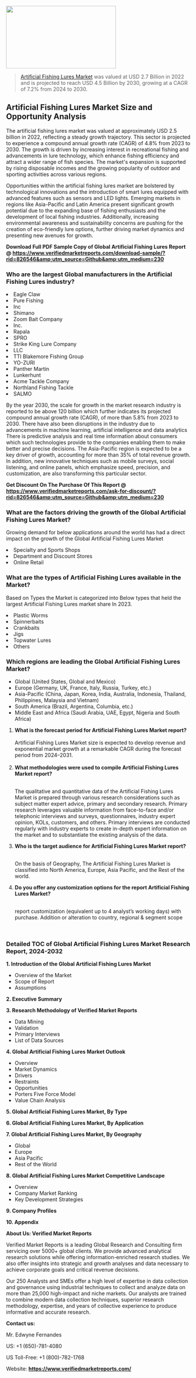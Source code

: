 <img src="https://ffe5etoiles.com/wp-content/uploads/2024/12/MST1-300x171.png" alt="" width="300" height="171" class="alignnone size-medium wp-image-20088" /><blockquote><p><p><a href="https://www.verifiedmarketreports.com/download-sample/?rid=826546&utm_source=Github&utm_medium=230" target="_blank">Artificial Fishing Lures Market</a> was valued at USD 2.7 Billion in 2022 and is projected to reach USD 4.5 Billion by 2030, growing at a CAGR of 7.2% from 2024 to 2030.</p></blockquote><p><h2>Artificial Fishing Lures Market Size and Opportunity Analysis</h2><p>The artificial fishing lures market was valued at approximately USD 2.5 billion in 2022, reflecting a steady growth trajectory. This sector is projected to experience a compound annual growth rate (CAGR) of 4.8% from 2023 to 2030. The growth is driven by increasing interest in recreational fishing and advancements in lure technology, which enhance fishing efficiency and attract a wider range of fish species. The market's expansion is supported by rising disposable incomes and the growing popularity of outdoor and sporting activities across various regions.</p><p>Opportunities within the artificial fishing lures market are bolstered by technological innovations and the introduction of smart lures equipped with advanced features such as sensors and LED lights. Emerging markets in regions like Asia-Pacific and Latin America present significant growth potential due to the expanding base of fishing enthusiasts and the development of local fishing industries. Additionally, increasing environmental awareness and sustainability concerns are pushing for the creation of eco-friendly lure options, further driving market dynamics and presenting new avenues for growth.</p></p><p class=""><strong>Download Full PDF Sample Copy of Global Artificial Fishing Lures Report @ <a href="https://www.verifiedmarketreports.com/download-sample/?rid=826546&amp;utm_source=Github&amp;utm_medium=230" target="_blank">https://www.verifiedmarketreports.com/download-sample/?rid=826546&amp;utm_source=Github&amp;utm_medium=230</a></strong></p><h3 id="" class="">Who are the largest Global manufacturers in the Artificial Fishing Lures industry?</h3><p><li>Eagle Claw</li><li> Pure Fishing</li><li> Inc</li><li> Shimano</li><li> Zoom Bait Company</li><li> Inc.</li><li> Rapala</li><li> SPRO</li><li> Strike King Lure Company</li><li> LLC</li><li> TTI Blakemore Fishing Group</li><li> YO-ZURI</li><li> Panther Martin</li><li> Lunkerhunt</li><li> Acme Tackle Company</li><li> Northland Fishing Tackle</li><li> SALMO</li></p><div class=""><div class="" dir="" data-message-author-role="" data-message-id="" data-message-model-slug=""><div class=""><div class=""><div class=""><div class="" dir="" data-message-author-role="" data-message-id="" data-message-model-slug=""><div class=""><div class=""><p>By the year 2030, the scale for growth in the market research industry is reported to be above 120 billion which further indicates its projected compound annual growth rate (CAGR), of more than 5.8% from 2023 to 2030. There have also been disruptions in the industry due to advancements in machine learning, artificial intelligence and data analytics There is predictive analysis and real time information about consumers which such technologies provide to the companies enabling them to make better and precise decisions. The Asia-Pacific region is expected to be a key driver of growth, accounting for more than 35% of total revenue growth. In addition, new innovative techniques such as mobile surveys, social listening, and online panels, which emphasize speed, precision, and customization, are also transforming this particular sector.</p><p><strong>Get Discount On The Purchase Of This Report @&nbsp; <a href="https://www.verifiedmarketreports.com/ask-for-discount/?rid=826546&amp;utm_source=Github&amp;utm_medium=230" target="_blank">https://www.verifiedmarketreports.com/ask-for-discount/?rid=826546&amp;utm_source=Github&amp;utm_medium=230</a></strong></p></div></div></div></div></div></div></div></div><h3 id="" class="">What are the factors driving the growth of the Global Artificial Fishing Lures Market?</h3><p id="" class="">Growing demand for below applications around the world has had a direct impact on the growth of the Global Artificial Fishing Lures Market</p><p id="" class=""><li>Specialty and Sports Shops</li><li> Department and Discount Stores</li><li> Online Retail</li></p><h3 id="" class="">What are the types of Artificial Fishing Lures available in the Market?</h3><p id="" class="">Based on Types the Market is categorized into Below types that held the largest Artificial Fishing Lures market share In 2023.</p><p id="" class=""><li>Plastic Worms</li><li> Spinnerbaits</li><li> Crankbaits</li><li> Jigs</li><li> Topwater Lures</li><li> Others</li></p><h3 id="" class="">Which regions are leading the Global Artificial Fishing Lures Market?</h3><ul><li>Global (United States, Global and Mexico)</li><li>Europe (Germany, UK, France, Italy, Russia, Turkey, etc.)</li><li>Asia-Pacific (China, Japan, Korea, India, Australia, Indonesia, Thailand, Philippines, Malaysia and Vietnam)</li><li>South America (Brazil, Argentina, Columbia, etc.)</li><li>Middle East and Africa (Saudi Arabia, UAE, Egypt, Nigeria and South Africa)</li></ul><p><ol><li><strong>What is the forecast period for Artificial Fishing Lures Market report?<br /></strong><br /><span data-sheets-root="1" data-sheets-value="{&quot;1&quot;:2,&quot;2&quot;:&quot;XXXX size is expected to develop revenue and exponential market growth at a remarkable CAGR during the forecast period from 2024&ndash;2030.&quot;}" data-sheets-userformat="{&quot;2&quot;:12674,&quot;4&quot;:{&quot;1&quot;:2,&quot;2&quot;:16776960},&quot;10&quot;:2,&quot;11&quot;:0,&quot;15&quot;:&quot;Arial&quot;,&quot;16&quot;:12}">Artificial Fishing Lures Market size is expected to develop revenue and exponential market growth at a remarkable CAGR during the forecast period from 2024&ndash;2031.</span><br /><br /></li><li><strong>What methodologies were used to compile Artificial Fishing Lures Market report?<br /><br /></strong><p>The qualitative and quantitative data of the&nbsp;Artificial Fishing Lures Market is prepared through various research considerations such as subject matter expert advice, primary and secondary research. Primary research leverages valuable information from face-to-face and/or telephonic interviews and surveys, questionnaires, industry expert opinion, KOLs, customers, and others. Primary interviews are conducted regularly with industry experts to create in-depth expert information on the market and to substantiate the existing analysis of the data.&nbsp;</p></li><li><strong>Who is the target audience for Artificial Fishing Lures Market report?<br /><br /></strong><p>On the basis of Geography, The&nbsp;Artificial Fishing Lures Market is classified into North America, Europe, Asia Pacific, and the Rest of the world.</p></li><li><strong>Do you offer any customization options for the report Artificial Fishing Lures Market?<br /><br /></strong><p>report customization (equivalent up to 4 analyst&rsquo;s working days) with purchase. Addition or alteration to country, regional &amp; segment scope</p><p>&nbsp;</p></li></ol></p><h3 id="" class="">Detailed TOC of Global Artificial Fishing Lures Market Research Report, 2024-2032</h3><p id="" class=""><strong>1. Introduction of the Global Artificial Fishing Lures Market</strong></p><ul><li>Overview of the Market</li><li>Scope of Report</li><li>Assumptions</li></ul><p id="" class=""><strong>2. Executive Summary</strong></p><p id="" class=""><strong>3. Research Methodology of&nbsp;Verified Market Reports</strong></p><ul><li>Data Mining</li><li>Validation</li><li>Primary Interviews</li><li>List of Data Sources</li></ul><p id="" class=""><strong>4. Global Artificial Fishing Lures Market Outlook</strong></p><ul><li>Overview</li><li>Market Dynamics</li><li>Drivers</li><li>Restraints</li><li>Opportunities</li><li>Porters Five Force Model</li><li>Value Chain Analysis</li></ul><p id="" class=""><strong>5. Global Artificial Fishing Lures Market, By&nbsp;Type</strong></p><p id="" class=""><strong>6. Global Artificial Fishing Lures Market, By Application</strong></p><p id="" class=""><strong>7. Global Artificial Fishing Lures Market, By Geography</strong></p><ul><li>Global</li><li>Europe</li><li>Asia Pacific</li><li>Rest of the World</li></ul><p id="" class=""><strong>8. Global Artificial Fishing Lures Market Competitive Landscape</strong></p><ul><li>Overview</li><li>Company Market Ranking</li><li>Key Development Strategies</li></ul><p id="" class=""><strong>9. Company Profiles</strong></p><p id="" class=""><strong>10. Appendix</strong></p><p id="" class=""><strong>About Us: Verified Market Reports</strong></p><p id="" class="">Verified Market Reports is a leading Global Research and Consulting firm servicing over 5000+ global clients. We provide advanced analytical research solutions while offering information-enriched research studies. We also offer insights into strategic and growth analyses and data necessary to achieve corporate goals and critical revenue decisions.</p><p id="" class="">Our 250 Analysts and SMEs offer a high level of expertise in data collection and governance using industrial techniques to collect and analyze data on more than 25,000 high-impact and niche markets. Our analysts are trained to combine modern data collection techniques, superior research methodology, expertise, and years of collective experience to produce informative and accurate research.</p><p id="" class=""><strong>Contact us:</strong></p><p id="" class="">Mr. Edwyne Fernandes</p><p id="" class="">US: +1 (650)-781-4080</p><p id="" class="">US Toll-Free: +1 (800)-782-1768</p><p id="" class="">Website: <a target="" data-test-app-aware-link=""><strong>https://www.verifiedmarketreports.com/</strong></a></p>

